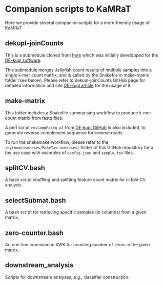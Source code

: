 # Companion scripts to KaMRaT

Here we provide several companion scripts for a more friendly usage of KaMRaT.

## dekupl-joinCounts

This is a submodule cloned from [here](https://github.com/Transipedia/dekupl-joinCounts/) which was initially developped for the [DE-kupl software](https://doi.org/10.1186/s13059-017-1372-2).

This submodule merges Jellyfish count results of multiple samples into a single k-mer count matrix, and is called by the Snakefile in make-matrix folder (see below). Please refer to dekupl-joinCounts GitHub page for detailed information and cite [DE-kupl article](https://doi.org/10.1186/s13059-017-1372-2) for the usage of it.

## make-matrix

This folder includes a Snakefile summarising workflow to produce k-mer count matrix from fastq files.

A perl script `revCompFastq.pl` from [DE-kupl GitHub](https://github.com/Transipedia/dekupl-run) is also included, to generate reverse complement sequence for reverse reads.

To run the snakemake workflow, please refer to the `toyroom/usecases/MakeTab.usecases/` folder of this GitHub repository for a toy use case with examples of `config.json` and `sample_tsv` files.

## splitCV.bash

A bash script shuffling and splitting feature count matrix for n-fold CV analysis.

## selectSubmat.bash

A bash script for retrieving specific samples (in columns) from a given matrix.

## zero-counter.bash

An one-line command in AWK for counting number of zeros in the given matrix.

## downstream_analysis

Scripts for downstream analyses, e.g., classifier construction.
